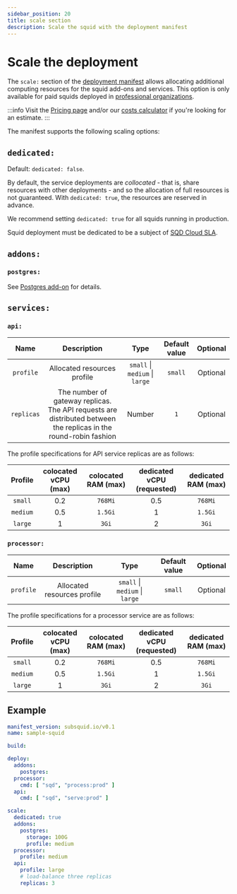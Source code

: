 ```yaml
---
sidebar_position: 20
title: scale section
description: Scale the squid with the deployment manifest
---
```


# Scale the deployment

The `scale:` section of the [deployment manifest](/cloud/reference/manifest) allows allocating additional computing resources for the squid add-ons and services. This option is only available for paid squids deployed in [professional organizations](/cloud/resources/organizations/#professional-organizations).

:::info
Visit the [Pricing page](/cloud/pricing) and/or our [costs calculator](https://subsquid.io/subsquid-cloud#calculator) if you're looking for an estimate.
:::

The manifest supports the following scaling options:

## `dedicated:` 

Default: `dedicated: false`. 

By default, the service deployments are _collocated_ - that is, share resources with other deployments - and so the allocation of full resources is not guaranteed. With `dedicated: true`, the resources are reserved in advance.

We recommend setting `dedicated: true` for all squids running in production.

Squid deployment must be dedicated to be a subject of [SQD Cloud SLA](/cloud/pricing).

## `addons:`

### `postgres:`

See [Postgres add-on](/cloud/reference/pg) for details.

## `services:`

### `api:`

| Name        | Description  | Type      |Default value  | Optional   |  
|:-----------:|:------------:|:---------:|:--------------:|:----------:|
| `profile`  | Allocated resources profile              |  `small` \| `medium` \| `large` |`small`          |   Optional     |
| `replicas`  | The number of gateway replicas. The API requests are distributed between the replicas in the round-robin fashion        | Number    |  `1`          |   Optional     |

The profile specifications for API service replicas are as follows:

| Profile | colocated vCPU (max) | colocated RAM (max) | dedicated vCPU (requested) | dedicated RAM (max) |
|:----:|:----:|:-------:|:-----:|:------:|
|`small`| 0.2 | `768Mi` | 0.5 | `768Mi` |
| `medium`| 0.5 | `1.5Gi` | 1 |  `1.5Gi` |
| `large` | 1 | `3Gi`| 2 | `3Gi` |

### `processor:`

| Name        | Description  | Type      |Default value  | Optional   |  
|:-----------:|:------------:|:---------:|:--------------:|:----------:|
| `profile`  | Allocated resources profile      |  `small` \| `medium` \| `large` |`small`          |   Optional     |

The profile specifications for a processor service are as follows:

| Profile | colocated vCPU (max) | colocated RAM (max) | dedicated vCPU (requested) | dedicated RAM (max) |
|:----:|:----:|:-------:|:-----:|:------:|
|`small`| 0.2 | `768Mi` | 0.5 | `768Mi` |
| `medium`| 0.5 | `1.5Gi` | 1 |  `1.5Gi` |
| `large` | 1 | `3Gi`| 2 | `3Gi` |


## Example

```yaml title="squid.yaml"
manifest_version: subsquid.io/v0.1
name: sample-squid

build: 

deploy:
  addons:
    postgres: 
  processor:
    cmd: [ "sqd", "process:prod" ]
  api:
    cmd: [ "sqd", "serve:prod" ]

scale:
  dedicated: true
  addons:
    postgres:
      storage: 100G
      profile: medium
  processor:
    profile: medium
  api:
    profile: large
    # load-balance three replicas
    replicas: 3
```
